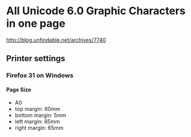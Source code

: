 # All Unicode 6.0 Graphic Characters in one page

http://blog.unfindable.net/archives/7740

## Printer settings
### Firefox 31 on Windows
#### Page Size
* A0
* top margin: 60mm
* bottom margin: 5mm
* left margin: 85mm
* right margin: 65mm